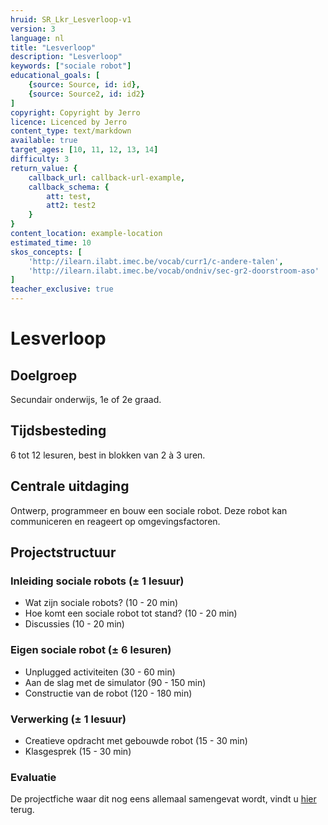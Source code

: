 ```yaml
---
hruid: SR_Lkr_Lesverloop-v1
version: 3
language: nl
title: "Lesverloop"
description: "Lesverloop"
keywords: ["sociale robot"]
educational_goals: [
    {source: Source, id: id}, 
    {source: Source2, id: id2}
]
copyright: Copyright by Jerro
licence: Licenced by Jerro
content_type: text/markdown
available: true
target_ages: [10, 11, 12, 13, 14]
difficulty: 3
return_value: {
    callback_url: callback-url-example,
    callback_schema: {
        att: test,
        att2: test2
    }
}
content_location: example-location
estimated_time: 10
skos_concepts: [
    'http://ilearn.ilabt.imec.be/vocab/curr1/c-andere-talen', 
    'http://ilearn.ilabt.imec.be/vocab/ondniv/sec-gr2-doorstroom-aso'
]
teacher_exclusive: true
---
```


# Lesverloop
## Doelgroep
Secundair onderwijs, 1e of 2e graad.

## Tijdsbesteding
6 tot 12 lesuren, best in blokken van 2 à 3 uren.

## Centrale uitdaging
Ontwerp, programmeer en bouw een sociale robot. Deze robot kan communiceren en reageert op omgevingsfactoren.

## Projectstructuur
### Inleiding sociale robots (± 1 lesuur)
* Wat zijn sociale robots? (10 - 20 min)
* Hoe komt een sociale robot tot stand? (10 - 20 min)
* Discussies (10 - 20 min)

### Eigen sociale robot (± 6 lesuren)
* Unplugged activiteiten (30 - 60 min)
* Aan de slag met de simulator (90 - 150 min)
* Constructie van de robot (120 - 180 min)

### Verwerking (± 1 lesuur)
* Creatieve opdracht met gebouwde robot (15 - 30 min)
* Klasgesprek (15 - 30 min)

### Evaluatie

De projectfiche waar dit nog eens allemaal samengevat wordt, vindt u [hier](embed/ProjectficheSocialeRobot.pdf "projectfiche") terug.
